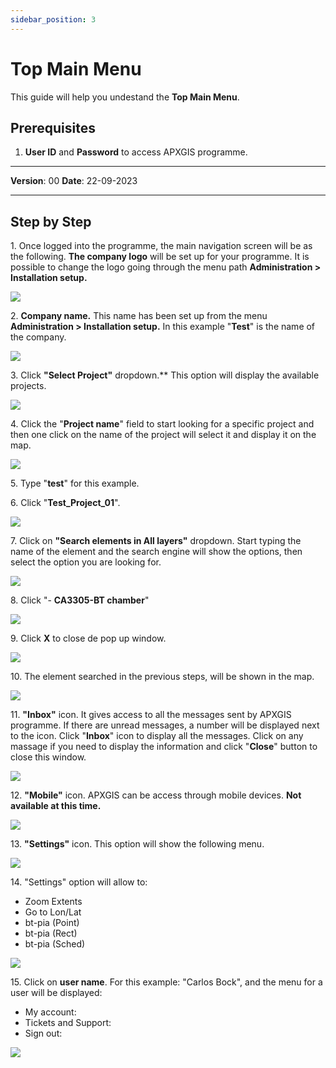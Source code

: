 ```yaml
---
sidebar_position: 3
---
```

# Top Main Menu

This guide will help you undestand the **Top Main Menu**.

## **Prerequisites**
1.	**User ID** and **Password** to access APXGIS programme.

------------

**Version**: 00
**Date**: 22-09-2023

------------
## **Step by Step**

1\. Once logged into the programme, the main navigation screen will be as the following. **The company logo** will be set up for your programme. It is possible to change the logo going through the menu path **Administration &gt; Installation setup.**

![](/img/GEN-MEN-01/GEN-MEN-01_STP1.png)

2\. **Company name.** This name has been set up from the menu **Administration &gt; Installation setup.** In this example "**Test**" is the name of the company.

![](/img/GEN-MEN-01/GEN-MEN-01_STP2.png)

3\. Click **"Select Project"** dropdown.\*\* This option will display the available projects.

![](/img/GEN-MEN-01/GEN-MEN-01_STP3.png)

4\. Click the "**Project name**" field to start looking for a specific project and then one click on the name of the project will select it and display it on the map.

![](/img/GEN-MEN-01/GEN-MEN-01_STP4.png)

5\. Type "**test**" for this example.

6\. Click "**Test_Project_01**".

![](/img/GEN-MEN-01/GEN-MEN-01_STP6.png)

7\. Click on **"Search elements in All layers"** dropdown. Start typing the name of the element and the search engine will show the options, then select the option you are looking for.

![](/img/GEN-MEN-01/GEN-MEN-01_STP7.png)

8\. Click "- **CA3305-BT chamber**"

![](/img/GEN-MEN-01/GEN-MEN-01_STP8.png)


9\. Click **X** to close de pop up window. 

![](/img/GEN-MEN-01/GEN-MEN-01_STP9.png)

10\. The element searched in the previous steps, will be shown in the map.

![](/img/GEN-MEN-01/GEN-MEN-01_STP10.png)

11\. **"Inbox"** icon. It gives access to all the messages sent by APXGIS programme. If there are unread messages, a number will be displayed next to the icon. Click "**Inbox**" icon to display all the messages. Click on any massage if you need to display the information and click "**Close**" button to close this window.

![](/img/GEN-MEN-01/GEN-MEN-01_STP11.png)

12\. **"Mobile"** icon. APXGIS can be access through mobile devices. **Not available at this time.**

![](/img/GEN-MEN-01/GEN-MEN-01_STP12.png)

13\. **"Settings"** icon. This option will show the following menu.

![](/img/GEN-MEN-01/GEN-MEN-01_STP13.png)

14\. "Settings" option will allow to:

- Zoom Extents
- Go to Lon/Lat
- bt-pia (Point)
- bt-pia (Rect)
- bt-pia (Sched)

![](/img/GEN-MEN-01/GEN-MEN-01_STP14.png)

15\. Click on **user name**. For this example: "Carlos Bock", and the menu for a user will be displayed:

- My account:
- Tickets and Support: 
- Sign out:

![](/img/GEN-MEN-01/GEN-MEN-01_STP15.png)
